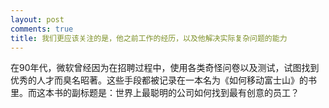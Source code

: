 ```yaml
---
layout: post
comments: true
title: 我们更应该关注的是，他之前工作的经历，以及他解决实际复杂问题的能力
---
```




在90年代，微软曾经因为在招聘过程中，使用各类奇怪问卷以及测试，试图找到优秀的人才而臭名昭著。这些手段都被记录在一本名为《如何移动富士山》的书里。而这本书的副标题是：世界上最聪明的公司如何找到最有创意的员工？

